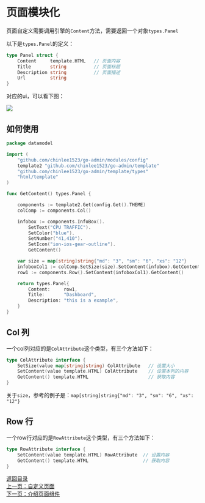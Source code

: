 # 页面模块化

页面自定义需要调用引擎的```Content```方法，需要返回一个对象```types.Panel```

以下是```types.Panel```的定义：

```go
type Panel struct {
	Content     template.HTML   // 页面内容
	Title       string          // 页面标题
	Description string          // 页面描述
	Url         string
}
```

对应的ui，可以看下图：

![](https://ws3.sinaimg.cn/large/006tNbRwly1fxoz5bm02oj31ek0u0wtz.jpg)

## 如何使用

```go
package datamodel

import (
	"github.com/chinlee1523/go-admin/modules/config"
	template2 "github.com/chinlee1523/go-admin/template"
	"github.com/chinlee1523/go-admin/template/types"
	"html/template"
)

func GetContent() types.Panel {

	components := template2.Get(config.Get().THEME)
	colComp := components.Col()

	infobox := components.InfoBox().
		SetText("CPU TRAFFIC").
		SetColor("blue").
		SetNumber("41,410").
		SetIcon("ion-ios-gear-outline").
		GetContent()

	var size = map[string]string{"md": "3", "sm": "6", "xs": "12"}
	infoboxCol1 := colComp.SetSize(size).SetContent(infobox).GetContent()
	row1 := components.Row().SetContent(infoboxCol1).GetContent()

	return types.Panel{
		Content:     row1,
		Title:       "Dashboard",
		Description: "this is a example",
	}
}
```

## Col 列

一个col列对应的是```ColAttribute```这个类型，有三个方法如下：

```go
type ColAttribute interface {
	SetSize(value map[string]string) ColAttribute   // 设置大小
	SetContent(value template.HTML) ColAttribute    // 设置本列的内容
	GetContent() template.HTML                      // 获取内容
}
```

关于```size```，参考的例子是：```map[string]string{"md": "3", "sm": "6", "xs": "12"}```

## Row 行

一个row行对应的是```RowAttribute```这个类型，有三个方法如下：

```go
type RowAttribute interface {
	SetContent(value template.HTML) RowAttribute  // 设置内容
	GetContent() template.HTML                    // 获取内容
}
```


[返回目录](https://github.com/chinlee1523/go-admin/blob/master/docs/cn/index.md)<br>
[上一页：自定义页面](https://github.com/chinlee1523/go-admin/blob/master/docs/cn/instruction/pages/pages.md)<br>
[下一页：介绍页面组件](https://github.com/chinlee1523/go-admin/blob/master/docs/cn/instruction/pages/components.md)